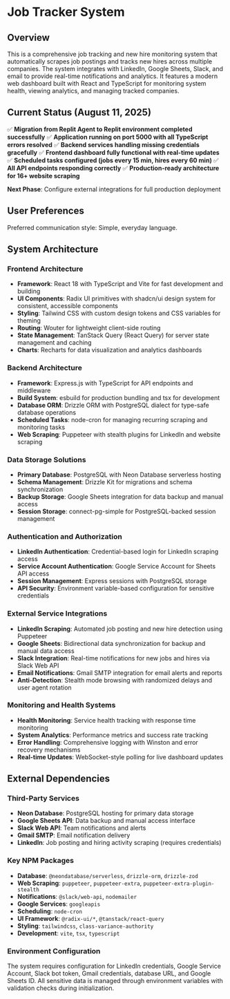 # Job Tracker System

## Overview

This is a comprehensive job tracking and new hire monitoring system that automatically scrapes job postings and tracks new hires across multiple companies. The system integrates with LinkedIn, Google Sheets, Slack, and email to provide real-time notifications and analytics. It features a modern web dashboard built with React and TypeScript for monitoring system health, viewing analytics, and managing tracked companies.

## Current Status (August 11, 2025)

✅ **Migration from Replit Agent to Replit environment completed successfully**
✅ **Application running on port 5000 with all TypeScript errors resolved**
✅ **Backend services handling missing credentials gracefully**
✅ **Frontend dashboard fully functional with real-time updates**
✅ **Scheduled tasks configured (jobs every 15 min, hires every 60 min)**
✅ **All API endpoints responding correctly**
✅ **Production-ready architecture for 16+ website scraping**

**Next Phase**: Configure external integrations for full production deployment

## User Preferences

Preferred communication style: Simple, everyday language.

## System Architecture

### Frontend Architecture
- **Framework**: React 18 with TypeScript and Vite for fast development and building
- **UI Components**: Radix UI primitives with shadcn/ui design system for consistent, accessible components
- **Styling**: Tailwind CSS with custom design tokens and CSS variables for theming
- **Routing**: Wouter for lightweight client-side routing
- **State Management**: TanStack Query (React Query) for server state management and caching
- **Charts**: Recharts for data visualization and analytics dashboards

### Backend Architecture
- **Framework**: Express.js with TypeScript for API endpoints and middleware
- **Build System**: esbuild for production bundling and tsx for development
- **Database ORM**: Drizzle ORM with PostgreSQL dialect for type-safe database operations
- **Scheduled Tasks**: node-cron for managing recurring scraping and monitoring tasks
- **Web Scraping**: Puppeteer with stealth plugins for LinkedIn and website scraping

### Data Storage Solutions
- **Primary Database**: PostgreSQL with Neon Database serverless hosting
- **Schema Management**: Drizzle Kit for migrations and schema synchronization
- **Backup Storage**: Google Sheets integration for data backup and manual access
- **Session Storage**: connect-pg-simple for PostgreSQL-backed session management

### Authentication and Authorization
- **LinkedIn Authentication**: Credential-based login for LinkedIn scraping access
- **Service Account Authentication**: Google Service Account for Sheets API access
- **Session Management**: Express sessions with PostgreSQL storage
- **API Security**: Environment variable-based configuration for sensitive credentials

### External Service Integrations
- **LinkedIn Scraping**: Automated job posting and new hire detection using Puppeteer
- **Google Sheets**: Bidirectional data synchronization for backup and manual data access
- **Slack Integration**: Real-time notifications for new jobs and hires via Slack Web API
- **Email Notifications**: Gmail SMTP integration for email alerts and reports
- **Anti-Detection**: Stealth mode browsing with randomized delays and user agent rotation

### Monitoring and Health Systems
- **Health Monitoring**: Service health tracking with response time monitoring
- **System Analytics**: Performance metrics and success rate tracking
- **Error Handling**: Comprehensive logging with Winston and error recovery mechanisms
- **Real-time Updates**: WebSocket-style polling for live dashboard updates

## External Dependencies

### Third-Party Services
- **Neon Database**: PostgreSQL hosting for primary data storage
- **Google Sheets API**: Data backup and manual access interface
- **Slack Web API**: Team notifications and alerts
- **Gmail SMTP**: Email notification delivery
- **LinkedIn**: Job posting and hiring activity scraping (requires credentials)

### Key NPM Packages
- **Database**: `@neondatabase/serverless`, `drizzle-orm`, `drizzle-zod`
- **Web Scraping**: `puppeteer`, `puppeteer-extra`, `puppeteer-extra-plugin-stealth`
- **Notifications**: `@slack/web-api`, `nodemailer`
- **Google Services**: `googleapis`
- **Scheduling**: `node-cron`
- **UI Framework**: `@radix-ui/*`, `@tanstack/react-query`
- **Styling**: `tailwindcss`, `class-variance-authority`
- **Development**: `vite`, `tsx`, `typescript`

### Environment Configuration
The system requires configuration for LinkedIn credentials, Google Service Account, Slack bot token, Gmail credentials, database URL, and Google Sheets ID. All sensitive data is managed through environment variables with validation checks during initialization.